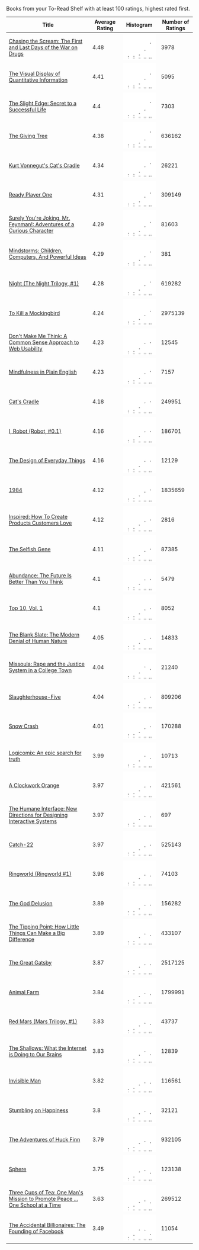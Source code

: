 Books from your To-Read Shelf with at least 100 ratings, highest rated first.

|Title|Average Rating|Histogram|Number of Ratings|
|---|---|---|---|
|[Chasing the Scream: The First and Last Days of the War on Drugs](https://www.goodreads.com/book/show/22245552-chasing-the-scream)|4.48|![Chasing the Scream: The First and Last Days of the War on Drugs](hists/Chasing%20the%20Scream%3A%20The%20First%20and%20Last%20Days%20of%20the%20War%20on%20Drugs.png)|3978|
|[The Visual Display of Quantitative Information](https://www.goodreads.com/book/show/17744.The_Visual_Display_of_Quantitative_Information)|4.41|![The Visual Display of Quantitative Information](hists/The%20Visual%20Display%20of%20Quantitative%20Information.png)|5095|
|[The Slight Edge: Secret to a Successful Life](https://www.goodreads.com/book/show/590652.The_Slight_Edge)|4.4|![The Slight Edge: Secret to a Successful Life](hists/The%20Slight%20Edge%3A%20Secret%20to%20a%20Successful%20Life.png)|7303|
|[The Giving Tree](https://www.goodreads.com/book/show/370493.The_Giving_Tree)|4.38|![The Giving Tree](hists/The%20Giving%20Tree.png)|636162|
|[Kurt Vonnegut's Cat's Cradle](https://www.goodreads.com/book/show/4983.Kurt_Vonnegut_s_Cat_s_Cradle)|4.34|![Kurt Vonnegut's Cat's Cradle](hists/Kurt%20Vonnegut's%20Cat's%20Cradle.png)|26221|
|[Ready Player One](https://www.goodreads.com/book/show/9969571-ready-player-one)|4.31|![Ready Player One](hists/Ready%20Player%20One.png)|309149|
|[Surely You're Joking, Mr. Feynman!: Adventures of a Curious Character](https://www.goodreads.com/book/show/5544.Surely_You_re_Joking_Mr_Feynman_)|4.29|![Surely You're Joking, Mr. Feynman!: Adventures of a Curious Character](hists/Surely%20You're%20Joking%2C%20Mr.%20Feynman!%3A%20Adventures%20of%20a%20Curious%20Character.png)|81603|
|[Mindstorms: Children, Computers, And Powerful Ideas](https://www.goodreads.com/book/show/703532.Mindstorms)|4.29|![Mindstorms: Children, Computers, And Powerful Ideas](hists/Mindstorms%3A%20Children%2C%20Computers%2C%20And%20Powerful%20Ideas.png)|381|
|[Night (The Night Trilogy, #1)](https://www.goodreads.com/book/show/1617.Night)|4.28|![Night (The Night Trilogy, #1)](hists/Night%20(The%20Night%20Trilogy%2C%20%231).png)|619282|
|[To Kill a Mockingbird](https://www.goodreads.com/book/show/2657.To_Kill_a_Mockingbird)|4.24|![To Kill a Mockingbird](hists/To%20Kill%20a%20Mockingbird.png)|2975139|
|[Don't Make Me Think: A Common Sense Approach to Web Usability](https://www.goodreads.com/book/show/23941920-don-t-make-me-think)|4.23|![Don't Make Me Think: A Common Sense Approach to Web Usability](hists/Don't%20Make%20Me%20Think%3A%20A%20Common%20Sense%20Approach%20to%20Web%20Usability.png)|12545|
|[Mindfulness in Plain English](https://www.goodreads.com/book/show/64369.Mindfulness_in_Plain_English)|4.23|![Mindfulness in Plain English](hists/Mindfulness%20in%20Plain%20English.png)|7157|
|[Cat's Cradle](https://www.goodreads.com/book/show/135479.Cat_s_Cradle)|4.18|![Cat's Cradle](hists/Cat's%20Cradle.png)|249951|
|[I, Robot (Robot, #0.1)](https://www.goodreads.com/book/show/41804.I_Robot)|4.16|![I, Robot (Robot, #0.1)](hists/I%2C%20Robot%20(Robot%2C%20%230.1).png)|186701|
|[The Design of Everyday Things](https://www.goodreads.com/book/show/840.The_Design_of_Everyday_Things)|4.16|![The Design of Everyday Things](hists/The%20Design%20of%20Everyday%20Things.png)|12129|
|[1984](https://www.goodreads.com/book/show/5470.1984)|4.12|![1984](hists/1984.png)|1835659|
|[Inspired: How To Create Products Customers Love](https://www.goodreads.com/book/show/3323374-inspired)|4.12|![Inspired: How To Create Products Customers Love](hists/Inspired%3A%20How%20To%20Create%20Products%20Customers%20Love.png)|2816|
|[The Selfish Gene](https://www.goodreads.com/book/show/61535.The_Selfish_Gene)|4.11|![The Selfish Gene](hists/The%20Selfish%20Gene.png)|87385|
|[Abundance: The Future Is Better Than You Think](https://www.goodreads.com/book/show/13187824-abundance)|4.1|![Abundance: The Future Is Better Than You Think](hists/Abundance%3A%20The%20Future%20Is%20Better%20Than%20You%20Think.png)|5479|
|[Top 10, Vol. 1](https://www.goodreads.com/book/show/598638.Top_10_Vol_1)|4.1|![Top 10, Vol. 1](hists/Top%2010%2C%20Vol.%201.png)|8052|
|[The Blank Slate: The Modern Denial of Human Nature](https://www.goodreads.com/book/show/5752.The_Blank_Slate)|4.05|![The Blank Slate: The Modern Denial of Human Nature](hists/The%20Blank%20Slate%3A%20The%20Modern%20Denial%20of%20Human%20Nature.png)|14833|
|[Missoula: Rape and the Justice System in a College Town](https://www.goodreads.com/book/show/24911006-missoula)|4.04|![Missoula: Rape and the Justice System in a College Town](hists/Missoula%3A%20Rape%20and%20the%20Justice%20System%20in%20a%20College%20Town.png)|21240|
|[Slaughterhouse-Five](https://www.goodreads.com/book/show/4981.Slaughterhouse_Five)|4.04|![Slaughterhouse-Five](hists/Slaughterhouse-Five.png)|809206|
|[Snow Crash](https://www.goodreads.com/book/show/830.Snow_Crash)|4.01|![Snow Crash](hists/Snow%20Crash.png)|170288|
|[Logicomix: An epic search for truth](https://www.goodreads.com/book/show/6493321-logicomix)|3.99|![Logicomix: An epic search for truth](hists/Logicomix%3A%20An%20epic%20search%20for%20truth.png)|10713|
|[A Clockwork Orange](https://www.goodreads.com/book/show/227463.A_Clockwork_Orange)|3.97|![A Clockwork Orange](hists/A%20Clockwork%20Orange.png)|421561|
|[The Humane Interface: New Directions for Designing Interactive Systems](https://www.goodreads.com/book/show/344726.The_Humane_Interface)|3.97|![The Humane Interface: New Directions for Designing Interactive Systems](hists/The%20Humane%20Interface%3A%20New%20Directions%20for%20Designing%20Interactive%20Systems.png)|697|
|[Catch-22](https://www.goodreads.com/book/show/168668.Catch_22)|3.97|![Catch-22](hists/Catch-22.png)|525143|
|[Ringworld (Ringworld #1)](https://www.goodreads.com/book/show/61179.Ringworld)|3.96|![Ringworld (Ringworld #1)](hists/Ringworld%20(Ringworld%20%231).png)|74103|
|[The God Delusion](https://www.goodreads.com/book/show/14743.The_God_Delusion)|3.89|![The God Delusion](hists/The%20God%20Delusion.png)|156282|
|[The Tipping Point: How Little Things Can Make a Big Difference](https://www.goodreads.com/book/show/2612.The_Tipping_Point)|3.89|![The Tipping Point: How Little Things Can Make a Big Difference](hists/The%20Tipping%20Point%3A%20How%20Little%20Things%20Can%20Make%20a%20Big%20Difference.png)|433107|
|[The Great Gatsby](https://www.goodreads.com/book/show/4671.The_Great_Gatsby)|3.87|![The Great Gatsby](hists/The%20Great%20Gatsby.png)|2517125|
|[Animal Farm](https://www.goodreads.com/book/show/7613.Animal_Farm)|3.84|![Animal Farm](hists/Animal%20Farm.png)|1799991|
|[Red Mars (Mars Trilogy, #1)](https://www.goodreads.com/book/show/77507.Red_Mars)|3.83|![Red Mars (Mars Trilogy, #1)](hists/Red%20Mars%20(Mars%20Trilogy%2C%20%231).png)|43737|
|[The Shallows: What the Internet is Doing to Our Brains](https://www.goodreads.com/book/show/6966823-the-shallows)|3.83|![The Shallows: What the Internet is Doing to Our Brains](hists/The%20Shallows%3A%20What%20the%20Internet%20is%20Doing%20to%20Our%20Brains.png)|12839|
|[Invisible Man](https://www.goodreads.com/book/show/16981.Invisible_Man)|3.82|![Invisible Man](hists/Invisible%20Man.png)|116561|
|[Stumbling on Happiness](https://www.goodreads.com/book/show/56627.Stumbling_on_Happiness)|3.8|![Stumbling on Happiness](hists/Stumbling%20on%20Happiness.png)|32121|
|[The Adventures of Huck Finn](https://www.goodreads.com/book/show/2947.The_Adventures_of_Huck_Finn)|3.79|![The Adventures of Huck Finn](hists/The%20Adventures%20of%20Huck%20Finn.png)|932105|
|[Sphere](https://www.goodreads.com/book/show/455373.Sphere)|3.75|![Sphere](hists/Sphere.png)|123138|
|[Three Cups of Tea: One Man's Mission to Promote Peace ... One School at a Time](https://www.goodreads.com/book/show/49436.Three_Cups_of_Tea)|3.63|![Three Cups of Tea: One Man's Mission to Promote Peace ... One School at a Time](hists/Three%20Cups%20of%20Tea%3A%20One%20Man's%20Mission%20to%20Promote%20Peace%20...%20One%20School%20at%20a%20Time.png)|269512|
|[The Accidental Billionaires: The Founding of Facebook](https://www.goodreads.com/book/show/9181564-the-accidental-billionaires)|3.49|![The Accidental Billionaires: The Founding of Facebook](hists/The%20Accidental%20Billionaires%3A%20The%20Founding%20of%20Facebook.png)|11054|
